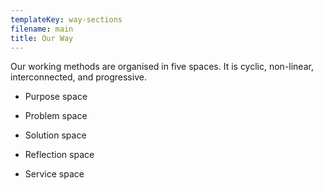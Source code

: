 ```yaml
---
templateKey: way-sections
filename: main
title: Our Way
---
```


Our working methods are organised in five spaces. It is cyclic, non-linear, interconnected, and progressive.

- Purpose space

- Problem space

- Solution space

- Reflection space

- Service space

